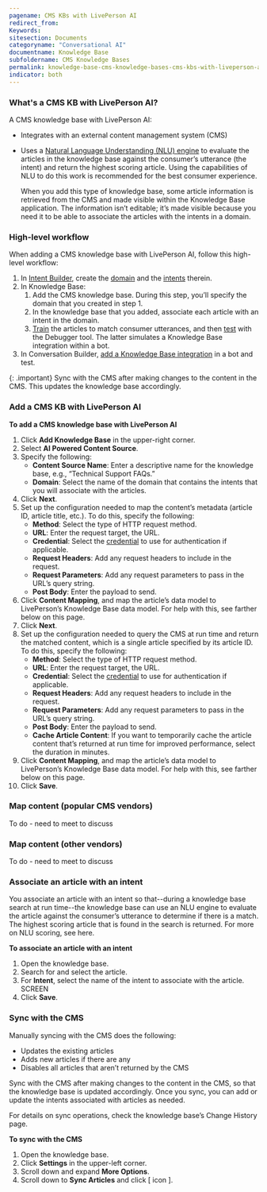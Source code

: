 ```yaml
---
pagename: CMS KBs with LivePerson AI
redirect_from:
Keywords:
sitesection: Documents
categoryname: "Conversational AI"
documentname: Knowledge Base
subfoldername: CMS Knowledge Bases
permalink: knowledge-base-cms-knowledge-bases-cms-kbs-with-liveperson-ai.html
indicator: both
---
```


### What's a CMS KB with LivePerson AI?
A CMS knowledge base with LivePerson AI:

* Integrates with an external content management system (CMS)
* Uses a [Natural Language Understanding (NLU) engine](intent-builder-natural-language-understanding.html) to evaluate the articles in the knowledge base against the consumer’s utterance (the intent) and return the highest scoring article. Using the capabilities of NLU to do this work is recommended for the best consumer experience.

    When you add this type of knowledge base, some article information is retrieved from the CMS and made visible within the Knowledge Base application. The information isn’t editable; it’s made visible because you need it to be able to associate the articles with the intents in a domain.

### High-level workflow
When adding a CMS knowledge base with LivePerson AI, follow this high-level workflow:

1. In [Intent Builder](intent-builder-overview.html), create the [domain](intent-builder-domains.html) and the [intents](intent-builder-intents.html) therein.
2. In Knowledge Base:
    1. Add the CMS knowledge base. During this step, you’ll specify the domain that you created in step 1.
    2. In the knowledge base that you added, associate each article with an intent in the domain.
    3. [Train](knowledge-base-common-common-tasks.html#train-a-knowledge-base) the articles to match consumer utterances, and then [test](knowledge-base-common-common-tasks.html#test-user-input) with the Debugger tool. The latter simulates a Knowledge Base integration within a bot.
3. In Conversation Builder, [add a Knowledge Base integration](conversation-builder-integrations-knowledge-base-integrations.html) in a bot and test.

{: .important}
Sync with the CMS after making changes to the content in the CMS. This updates the knowledge base accordingly.

### Add a CMS KB with LivePerson AI
**To add a CMS knowledge base with LivePerson AI**

1. Click **Add Knowledge Base** in the upper-right corner.
2. Select **AI Powered Content Source**.
3. Specify the following:
    * **Content Source Name**: Enter a descriptive name for the knowledge base, e.g., “Technical Support FAQs.”
    * **Domain**: Select the name of the domain that contains the intents that you will associate with the articles.
4. Click **Next**.
5. Set up the configuration needed to map the content’s metadata (article ID, article title, etc.). To do this, specify the following:
    * **Method**: Select the type of HTTP request method. 
    * **URL**: Enter the request target, the URL.
    * **Credential**: Select the [credential](bot-accounts-credentials.html) to use for authentication if applicable.
    * **Request Headers**: Add any request headers to include in the request.
    * **Request Parameters**: Add any request parameters to pass in the URL’s query string.
    * **Post Body**: Enter the payload to send.
6. Click **Content Mapping**, and map the article’s data model to LivePerson’s Knowledge Base data model. For help with this, see farther below on this page.
7. Click **Next**.
8. Set up the configuration needed to query the CMS at run time and return the matched content, which is a single article specified by its article ID. To do this, specify the following:
    * **Method**: Select the type of HTTP request method.
    * **URL**: Enter the request target, the URL.
    * **Credential**: Select the [credential](bot-accounts-credentials.html) to use for authentication if applicable.
    * **Request Headers**: Add any request headers to include in the request.
    * **Request Parameters**: Add any request parameters to pass in the URL’s query string.
    * **Post Body**: Enter the payload to send.
    * **Cache Article Content**: If you want to temporarily cache the article content that’s returned at run time for improved performance, select the duration in minutes. 
9. Click **Content Mapping**, and map the article’s data model to LivePerson’s Knowledge Base data model. For help with this, see farther below on this page.
10. Click **Save**.

### Map content (popular CMS vendors)
To do - need to meet to discuss

### Map content (other vendors)
To do - need to meet to discuss

### Associate an article with an intent
You associate an article with an intent so that--during a knowledge base search at run time--the knowledge base can use an NLU engine to evaluate the article against the consumer’s utterance to determine if there is a match. The highest scoring article that is found in the search is returned. For more on NLU scoring, see here.

**To associate an article with an intent**

1. Open the knowledge base.
2. Search for and select the article.
3. For **Intent**, select the name of the intent to associate with the article.
    SCREEN
4. Click **Save**.

### Sync with the CMS
Manually syncing with the CMS does the following:

* Updates the existing articles
* Adds new articles if there are any
* Disables all articles that aren’t returned by the CMS

Sync with the CMS after making changes to the content in the CMS, so that the knowledge base is updated accordingly. Once you sync, you can add or update the intents associated with articles as needed.

For details on sync operations, check the knowledge base’s Change History page.

**To sync with the CMS**

1. Open the knowledge base.
2. Click **Settings** in the upper-left corner.
3. Scroll down and expand **More Options**.
4. Scroll down to **Sync Articles** and click [ icon ].
